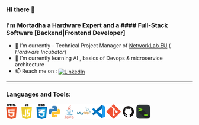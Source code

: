 ### Hi there 👋

<!--
**MortadhaDAHMANI/MortadhaDahmani** is a ✨ _special_ ✨ repository because its `README.md` (this file) appears on your GitHub profile.

Here are some ideas to get you started:

- 🔭 I’m currently working on ...
- 🌱 I’m currently learning ...
- 👯 I’m looking to collaborate on ...
- 🤔 I’m looking for help with ...
- 💬 Ask me about ...
- 📫 How to reach me: ...
- 😄 Pronouns: ...
- ⚡ Fun fact: ...
-->


### I'm Mortadha a Hardware Expert and a #### Full-Stack Software [Backend|Frontend Developer]
- 🔭 I’m currently - Technical Project Manager of <a align="center" href="https://www.network-lab.eu/">NetworkLab EU</a> ( _Hardware Incubator_)
- 🌱 I’m currently learning AI , basics of Devops & microservice architecture 
- 📫 Reach me on :  <a align="center" href="https://www.linkedin.com/in/mortadhadahmani/"><img align="center" alt="LinkedIn"  src="https://github.com/MortadhaDAHMANI/MortadhaDahmani/blob/main/in2.png" /></a>

--------------------------------------------------------------------------------------------------------------- 
### Languages and Tools:

<img align="left" alt="HTML5 | JavaScript | CSS3"  height="40px" src="https://github.com/MortadhaDAHMANI/MortadhaDahmani/blob/main/js.png" />
<img align="left" alt="Python" height="40px" src="https://github.com/MortadhaDAHMANI/MortadhaDahmani/blob/main/python.png" />
<img align="left" alt="Java" height="40px" src="https://github.com/MortadhaDAHMANI/MortadhaDahmani/blob/main/java.png" />
<img align="left" alt="MySQL" height="40px" src="https://github.com/MortadhaDAHMANI/MortadhaDahmani/blob/main/mysql.png" />


<img align="left" alt="Visual Studio Code" height="40px" src="https://github.com/MortadhaDAHMANI/MortadhaDahmani/blob/main/vscode.png" />
<img align="left" alt="Git" height="40px" src="https://github.com/MortadhaDAHMANI/MortadhaDahmani/blob/main/git.png" />
<img align="left" alt="GitHub" height="40px" src="https://github.com/MortadhaDAHMANI/MortadhaDahmani/blob/main/github.png" />
<img align="left" alt="Terminal" height="40px" src="https://github.com/MortadhaDAHMANI/MortadhaDahmani/blob/main/term.png" />



<!--
**hamed-7/hamed-7** is a ✨ _special_ ✨ repository because its `README.md` (this file) appears on your GitHub profile.

Here are some ideas to get you started:

- 🔭 I’m currently working on ...
- 🌱 I’m currently learning ...
- 👯 I’m looking to collaborate on ...
- 🤔 I’m looking for help with ...
- 💬 Ask me about ...
- 📫 How to reach me: ...
- 😄 Pronouns: ...
- ⚡ Fun fact: ...
---------------------------------------------------------------------------------------------------------------
### Connect with me:

[![website](./img/globe-light.svg)](https://codestackr.com#gh-light-mode-only)
[![website](./img/globe-dark.svg)](https://codestackr.com#gh-dark-mode-only)
&nbsp;&nbsp;
[![website](./img/youtube-light.svg)](https://youtube.com/codestackr#gh-light-mode-only)
[![website](./img/youtube-dark.svg)](https://youtube.com/codestackr#gh-dark-mode-only)
&nbsp;&nbsp;
[![website](./img/twitter-light.svg)](https://twitter.com/codestackr#gh-light-mode-only)
[![website](./img/twitter-dark.svg)](https://twitter.com/codestackr#gh-dark-mode-only)
&nbsp;&nbsp;
[![website](./img/linkedin-light.svg)](https://linkedin.com/in/codeSTACKr#gh-light-mode-only)
[![website](./img/linkedin-dark.svg)](https://linkedin.com/in/codeSTACKr#gh-dark-mode-only)
&nbsp;&nbsp;
[![website](./img/instagram-light.svg)](https://instagram.com/codeSTACKr#gh-light-mode-only)
[![website](./img/instagram-dark.svg)](https://instagram.com/codeSTACKr#gh-dark-mode-only)

[<img align="center" alt="codeSTACKr | email"  src="https://upload.wikimedia.org/wikipedia/commons/2/2e/Gmail_2020.png" width="40px" height ="auto" />](mailto:hamedbenida@etudiant-fst.utm.tn?subject=[GitHub]) 
-->
